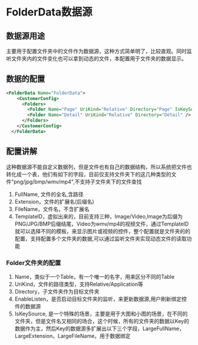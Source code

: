 # FolderData数据源

## 数据源用途

主要用于配置文件夹中的文件作为数据源，这种方式简单明了，比较直观。同时监听文件夹内的文件变化也可以拿到动态的文件，本配置用于文件夹的数据显示。

## 数据的配置

```xml
<FolderData Name="FolderData">
    <CustomerConfig>
      <Folders>
        <Folder Name="Page" UriKind="Relative" Directory="Page" IsKeySource="True" EnableListen="True"/>
        <Folder Name="Detail" UriKind="Relative" Directory="Detail" />
      </Folders>
    </CustomerConfig>
  </FolderData>
```

## 配置讲解

这种数据源不能自定义数据列，但是文件也有自己的数据结构，所以系统把文件也转化成一个表，他们有如下的字段，目前仅支持文件夹下的这几种类型的文件"png/jpg/bmp/wmv/mp4",不支持子文件夹下的文件查找
1. FullName, 文件的全名,含路径
2. Extension，文件的扩展名(后缀名)
3. FileName，文件名，不含扩展名
4. TemplateID，虚拟出来的，目前支持三种，Image/Video,Image为后缀为PNG/JPG/BMP后缀结尾，Video为wmv/mp4的视频文件，通过TemplateID就可以选择不同的模板，来显示图片或视频的控件，整个配置就是文件夹的的配置，支持配置多个文件夹的数据,可以通过监听文件夹实现动态文件的读取功能
### Folder文件夹的配置
1. Name，类似于一个Table，有一个唯一的名字，用来区分不同的Table
2. UriKind，文件的路径类型，支持Relative/Application等
3. Directory，子文件夹作为目标文件夹
4. EnableListen，是否启动目标文件夹的监听，来更新数据源,用户刷新绑定控件的数据源
5. IsKeySource, 是一个特殊的场景，主要是用于大图和小图的场景，在不同的文件夹，但是文件名又相同的场合，这个时候，所有的文件夹的数据以Key的数据作为主，然后Key的数据源多扩展出以下三个字段，LargeFullName，LargeExtension，LargeFileName，用于数据绑定
